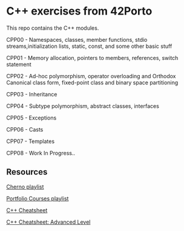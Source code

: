 # C++ exercises from 42Porto

This repo contains the C++ modules.

CPP00 - Namespaces, classes, member functions, stdio streams,initialization lists, static, const, and some other basic stuff

CPP01 - Memory allocation, pointers to members, references, switch statement

CPP02 - Ad-hoc polymorphism, operator overloading and Orthodox Canonical class form, fixed-point class and binary space partitioning

CPP03 - Inheritance

CPP04 - Subtype polymorphism, abstract classes, interfaces

CPP05 - Exceptions

CPP06 - Casts

CPP07 - Templates

CPP08 - Work In Progress..


## Resources

[Cherno playlist](https://www.youtube.com/watch?v=18c3MTX0PK0&list=PLlrATfBNZ98dudnM48yfGUldqGD0S4FFb&index=1)

[Portfolio Courses playlist](https://www.youtube.com/watch?v=qWPlRubVQ38&list=PLA1FTfKBAEX6BdpNaWp2uw-YspHwY7qwW)

[C++ Cheatsheet](https://github.com/mdabir1203/42_Object_Oriented_Cheatsheets)

[C++ Cheatsheet: Advanced Level](https://dranolia.medium.com/c-cheatsheet-advanced-level-9b78938d8ee6)
